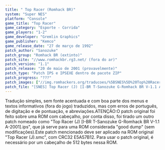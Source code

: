 ```yaml
---
title: " Top Racer (Romhack BR)"
system: "Super NES"
platform: "Console"
game_title: "Top Racer"
game_category: "Esporte - Corrida"
game_players: "1-2"
game_developer: "Gremlin Graphics"
game_publisher: "Kemco"
game_release_date: "27 de março de 1992"
patch_author: "Sanozuke"
patch_group: "Romhack BR (extinto)"
patch_site: "//www.romhackbr.rg3.net/ (fora do ar)"
patch_version: "1.1"
patch_release: "20 de maio de 2001 (provavelmente)"
patch_type: "Patch IPS e IPSEXE dentro de pacote ZIP"
patch_progress: "???"
patch_images: ["//img.romhackers.org/traducoes/%5BSNES%5D%20Top%20Racer%20-%20Romhack%20BR%20-%201.png","//img.romhackers.org/traducoes/%5BSNES%5D%20Top%20Racer%20-%20Romhack%20BR%20-%202.png","//img.romhackers.org/traducoes/%5BSNES%5D%20Top%20Racer%20-%20Romhack%20BR%20-%203.png"]
patch_file: "[SNES] Top Racer (J) [I-BR T-Sanozuke G-Romhack BR V-1.1 A-2001].zip"
---
```

Tradução simples, sem fonte acentuada e com boa parte dos menus e textos informativos (fora do jogo) traduzidos, mas com erros de português, de digitação e de pontuação, e abreviações.ATENÇÃO:O patch original foi feito sobre uma ROM com cabeçalho, por conta disso, foi tirado um outro patch nomeado como "Top Racer (J) [I-BR T-Sanozuke G-Romhack BR V-1.1 A-2001].ips", que já serve para uma ROM considerada "good dump" (sem modificações).Este patch mencionado deve ser aplicado na ROM original "Top Racer (J).smc", com CRC32 E5A57B12. Para usar o patch original, é necessário por um cabeçalho de 512 bytes nessa ROM.